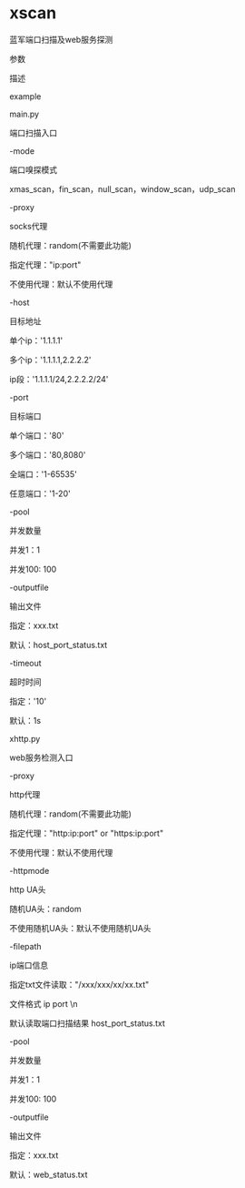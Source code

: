 # xscan
蓝军端口扫描及web服务探测
	

参数
	

描述
	

example

main.py

端口扫描入口
	

-mode
	

端口嗅探模式
	

xmas_scan，fin_scan，null_scan，window_scan，udp_scan

-proxy
	

socks代理
	

随机代理：random(不需要此功能)

指定代理："ip:port"

不使用代理：默认不使用代理

-host
	

目标地址
	

单个ip：'1.1.1.1'

多个ip：'1.1.1.1,2.2.2.2'

ip段：'1.1.1.1/24,2.2.2.2/24'

-port
	

目标端口
	

单个端口：'80'

多个端口：'80,8080'

全端口：'1-65535'

任意端口：'1-20'

-pool
	

并发数量
	

并发1：1

并发100: 100

-outputfile
	

输出文件
	

指定：xxx.txt

默认：host_port_status.txt

-timeout
	

超时时间
	

指定：'10'

默认：1s

xhttp.py

web服务检测入口
	

-proxy
	

http代理
	

随机代理：random(不需要此功能)

指定代理："http:ip:port" or "https:ip:port"

不使用代理：默认不使用代理

-httpmode
	

http UA头
	

随机UA头：random

不使用随机UA头：默认不使用随机UA头

-filepath
	

ip端口信息
	

指定txt文件读取："/xxx/xxx/xx/xx.txt" 

文件格式 ip port \n

默认读取端口扫描结果 host_port_status.txt

-pool
	

并发数量
	

并发1：1

并发100: 100

-outputfile
	

输出文件
	

指定：xxx.txt

默认：web_status.txt
